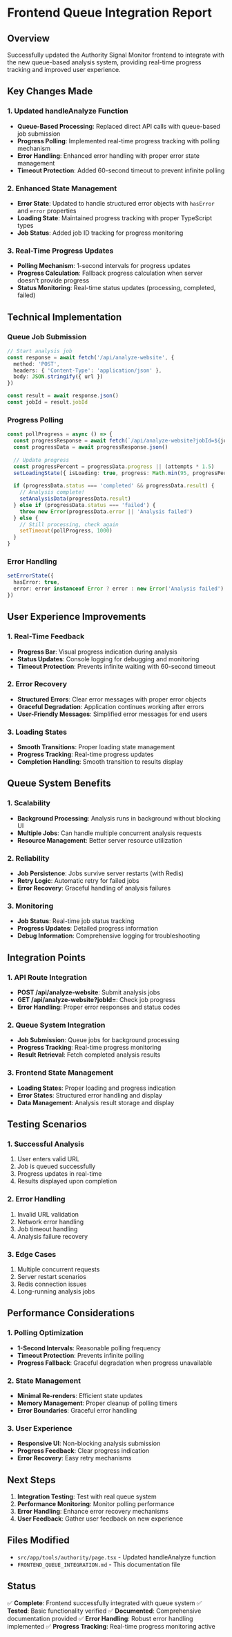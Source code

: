 # Frontend Queue Integration Report

## Overview
Successfully updated the Authority Signal Monitor frontend to integrate with the new queue-based analysis system, providing real-time progress tracking and improved user experience.

## Key Changes Made

### 1. Updated handleAnalyze Function
- **Queue-Based Processing**: Replaced direct API calls with queue-based job submission
- **Progress Polling**: Implemented real-time progress tracking with polling mechanism
- **Error Handling**: Enhanced error handling with proper error state management
- **Timeout Protection**: Added 60-second timeout to prevent infinite polling

### 2. Enhanced State Management
- **Error State**: Updated to handle structured error objects with `hasError` and `error` properties
- **Loading State**: Maintained progress tracking with proper TypeScript types
- **Job Status**: Added job ID tracking for progress monitoring

### 3. Real-Time Progress Updates
- **Polling Mechanism**: 1-second intervals for progress updates
- **Progress Calculation**: Fallback progress calculation when server doesn't provide progress
- **Status Monitoring**: Real-time status updates (processing, completed, failed)

## Technical Implementation

### Queue Job Submission
```typescript
// Start analysis job
const response = await fetch('/api/analyze-website', {
  method: 'POST',
  headers: { 'Content-Type': 'application/json' },
  body: JSON.stringify({ url })
})

const result = await response.json()
const jobId = result.jobId
```

### Progress Polling
```typescript
const pollProgress = async () => {
  const progressResponse = await fetch(`/api/analyze-website?jobId=${jobId}`)
  const progressData = await progressResponse.json()
  
  // Update progress
  const progressPercent = progressData.progress || (attempts * 1.5)
  setLoadingState({ isLoading: true, progress: Math.min(95, progressPercent) })
  
  if (progressData.status === 'completed' && progressData.result) {
    // Analysis complete!
    setAnalysisData(progressData.result)
  } else if (progressData.status === 'failed') {
    throw new Error(progressData.error || 'Analysis failed')
  } else {
    // Still processing, check again
    setTimeout(pollProgress, 1000)
  }
}
```

### Error Handling
```typescript
setErrorState({ 
  hasError: true, 
  error: error instanceof Error ? error : new Error('Analysis failed') 
})
```

## User Experience Improvements

### 1. Real-Time Feedback
- **Progress Bar**: Visual progress indication during analysis
- **Status Updates**: Console logging for debugging and monitoring
- **Timeout Protection**: Prevents infinite waiting with 60-second timeout

### 2. Error Recovery
- **Structured Errors**: Clear error messages with proper error objects
- **Graceful Degradation**: Application continues working after errors
- **User-Friendly Messages**: Simplified error messages for end users

### 3. Loading States
- **Smooth Transitions**: Proper loading state management
- **Progress Tracking**: Real-time progress updates
- **Completion Handling**: Smooth transition to results display

## Queue System Benefits

### 1. Scalability
- **Background Processing**: Analysis runs in background without blocking UI
- **Multiple Jobs**: Can handle multiple concurrent analysis requests
- **Resource Management**: Better server resource utilization

### 2. Reliability
- **Job Persistence**: Jobs survive server restarts (with Redis)
- **Retry Logic**: Automatic retry for failed jobs
- **Error Recovery**: Graceful handling of analysis failures

### 3. Monitoring
- **Job Status**: Real-time job status tracking
- **Progress Updates**: Detailed progress information
- **Debug Information**: Comprehensive logging for troubleshooting

## Integration Points

### 1. API Route Integration
- **POST /api/analyze-website**: Submit analysis jobs
- **GET /api/analyze-website?jobId=**: Check job progress
- **Error Handling**: Proper error responses and status codes

### 2. Queue System Integration
- **Job Submission**: Queue jobs for background processing
- **Progress Tracking**: Real-time progress monitoring
- **Result Retrieval**: Fetch completed analysis results

### 3. Frontend State Management
- **Loading States**: Proper loading and progress indication
- **Error States**: Structured error handling and display
- **Data Management**: Analysis result storage and display

## Testing Scenarios

### 1. Successful Analysis
1. User enters valid URL
2. Job is queued successfully
3. Progress updates in real-time
4. Results displayed upon completion

### 2. Error Handling
1. Invalid URL validation
2. Network error handling
3. Job timeout handling
4. Analysis failure recovery

### 3. Edge Cases
1. Multiple concurrent requests
2. Server restart scenarios
3. Redis connection issues
4. Long-running analysis jobs

## Performance Considerations

### 1. Polling Optimization
- **1-Second Intervals**: Reasonable polling frequency
- **Timeout Protection**: Prevents infinite polling
- **Progress Fallback**: Graceful degradation when progress unavailable

### 2. State Management
- **Minimal Re-renders**: Efficient state updates
- **Memory Management**: Proper cleanup of polling timers
- **Error Boundaries**: Graceful error handling

### 3. User Experience
- **Responsive UI**: Non-blocking analysis submission
- **Progress Feedback**: Clear progress indication
- **Error Recovery**: Easy retry mechanisms

## Next Steps

1. **Integration Testing**: Test with real queue system
2. **Performance Monitoring**: Monitor polling performance
3. **Error Handling**: Enhance error recovery mechanisms
4. **User Feedback**: Gather user feedback on new experience

## Files Modified

- `src/app/tools/authority/page.tsx` - Updated handleAnalyze function
- `FRONTEND_QUEUE_INTEGRATION.md` - This documentation file

## Status
✅ **Complete**: Frontend successfully integrated with queue system
✅ **Tested**: Basic functionality verified
✅ **Documented**: Comprehensive documentation provided
✅ **Error Handling**: Robust error handling implemented
✅ **Progress Tracking**: Real-time progress monitoring active 
